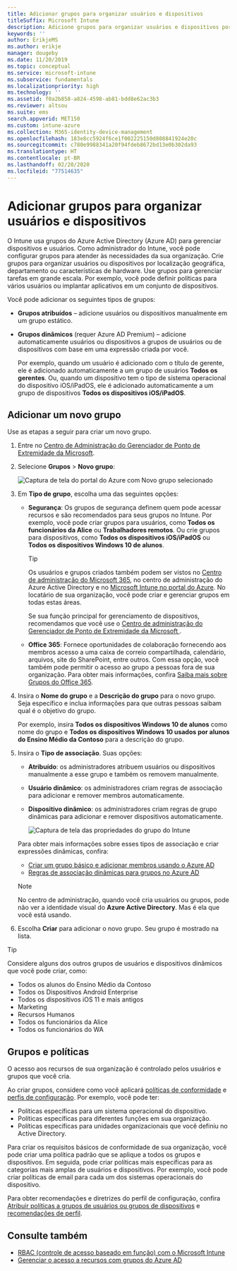 ```yaml
---
title: Adicionar grupos para organizar usuários e dispositivos
titleSuffix: Microsoft Intune
description: Adicione grupos para organizar usuários e dispositivos por particularidades de localização geográfica, departamento ou hardware.
keywords: ''
author: ErikjeMS
ms.author: erikje
manager: dougeby
ms.date: 11/20/2019
ms.topic: conceptual
ms.service: microsoft-intune
ms.subservice: fundamentals
ms.localizationpriority: high
ms.technology: ''
ms.assetid: f0a2b858-a824-4598-ab81-bdd8e62ac3b3
ms.reviewer: altsou
ms.suite: ems
search.appverid: MET150
ms.custom: intune-azure
ms.collection: M365-identity-device-management
ms.openlocfilehash: 183e8cc5924f6ce1f002225150d808841924e20c
ms.sourcegitcommit: c780e9988341a20f94fdeb8672bd13e0b302da93
ms.translationtype: HT
ms.contentlocale: pt-BR
ms.lasthandoff: 02/20/2020
ms.locfileid: "77514635"
---
```

# <a name="add-groups-to-organize-users-and-devices"></a>Adicionar grupos para organizar usuários e dispositivos

O Intune usa grupos do Azure Active Directory (Azure AD) para gerenciar dispositivos e usuários. Como administrador do Intune, você pode configurar grupos para atender às necessidades da sua organização. Crie grupos para organizar usuários ou dispositivos por localização geográfica, departamento ou características de hardware. Use grupos para gerenciar tarefas em grande escala. Por exemplo, você pode definir políticas para vários usuários ou implantar aplicativos em um conjunto de dispositivos.

Você pode adicionar os seguintes tipos de grupos:

- **Grupos atribuídos** – adicione usuários ou dispositivos manualmente em um grupo estático. 
- **Grupos dinâmicos** (requer Azure AD Premium) – adicione automaticamente usuários ou dispositivos a grupos de usuários ou de dispositivos com base em uma expressão criada por você.

  Por exemplo, quando um usuário é adicionado com o título de gerente, ele é adicionado automaticamente a um grupo de usuários **Todos os gerentes**. Ou, quando um dispositivo tem o tipo de sistema operacional do dispositivo iOS/iPadOS, ele é adicionado automaticamente a um grupo de dispositivos **Todos os dispositivos iOS/iPadOS**.

## <a name="add-a-new-group"></a>Adicionar um novo grupo

Use as etapas a seguir para criar um novo grupo.

1. Entre no [Centro de Administração do Gerenciador de Ponto de Extremidade da Microsoft](https://go.microsoft.com/fwlink/?linkid=2109431).
2. Selecione **Grupos** > **Novo grupo**:

   ![Captura de tela do portal do Azure com Novo grupo selecionado](./media/groups-add/groups-add-new.png)

3. Em **Tipo de grupo**, escolha uma das seguintes opções:

    - **Segurança**: Os grupos de segurança definem quem pode acessar recursos e são recomendados para seus grupos no Intune. Por exemplo, você pode criar grupos para usuários, como **Todos os funcionários da Alice** ou **Trabalhadores remotos**. Ou crie grupos para dispositivos, como **Todos os dispositivos iOS/iPadOS** ou **Todos os dispositivos Windows 10 de alunos**.

        > [!TIP]
        > Os usuários e grupos criados também podem ser vistos no [Centro de administração do Microsoft 365](https://admin.microsoft.com), no centro de administração do Azure Active Directory e no [Microsoft Intune no portal do Azure](https://go.microsoft.com/fwlink/?linkid=2090973). No locatário de sua organização, você pode criar e gerenciar grupos em todas estas áreas.
        >
        > Se sua função principal for gerenciamento de dispositivos, recomendamos que você use o [Centro de administração do Gerenciador de Ponto de Extremidade da Microsoft ](https://go.microsoft.com/fwlink/?linkid=2109431).

    - **Office 365**: Fornece oportunidades de colaboração fornecendo aos membros acesso a uma caixa de correio compartilhada, calendário, arquivos, site do SharePoint, entre outros. Com essa opção, você também pode permitir o acesso ao grupo a pessoas fora de sua organização. Para obter mais informações, confira [Saiba mais sobre Grupos do Office 365](https://support.office.com/article/learn-about-office-365-groups-b565caa1-5c40-40ef-9915-60fdb2d97fa2).

4. Insira o **Nome do grupo** e a **Descrição do grupo** para o novo grupo. Seja específico e inclua informações para que outras pessoas saibam qual é o objetivo do grupo.

    Por exemplo, insira **Todos os dispositivos Windows 10 de alunos** como nome do grupo e **Todos os dispositivos Windows 10 usados por alunos do Ensino Médio da Contoso** para a descrição do grupo.

5. Insira o **Tipo de associação**. Suas opções:

    - **Atribuído**: os administradores atribuem usuários ou dispositivos manualmente a esse grupo e também os removem manualmente.
    - **Usuário dinâmico**: os administradores criam regras de associação para adicionar e remover membros automaticamente.
    - **Dispositivo dinâmico**: os administradores criam regras de grupo dinâmicas para adicionar e remover dispositivos automaticamente.

        ![Captura de tela das propriedades do grupo do Intune](./media/groups-add/groups-add-properties.png)

    Para obter mais informações sobre esses tipos de associação e criar expressões dinâmicas, confira:

    - [Criar um grupo básico e adicionar membros usando o Azure AD](https://docs.microsoft.com/azure/active-directory/fundamentals/active-directory-groups-create-azure-portal)
    - [Regras de associação dinâmicas para grupos no Azure AD](https://docs.microsoft.com/azure/active-directory/users-groups-roles/groups-dynamic-membership)

    > [!NOTE]
    > No centro de administração, quando você cria usuários ou grupos, pode não ver a identidade visual do **Azure Active Directory**. Mas é ela que você está usando.

6. Escolha **Criar** para adicionar o novo grupo. Seu grupo é mostrado na lista.

> [!TIP]
> Considere alguns dos outros grupos de usuários e dispositivos dinâmicos que você pode criar, como:
>
> - Todos os alunos do Ensino Médio da Contoso
> - Todos os Dispositivos Android Enterprise
> - Todos os dispositivos iOS 11 e mais antigos
> - Marketing
> - Recursos Humanos
> - Todos os funcionários da Alice
> - Todos os funcionários do WA

## <a name="groups-and-policies"></a>Grupos e políticas

O acesso aos recursos de sua organização é controlado pelos usuários e grupos que você cria.

Ao criar grupos, considere como você aplicará [políticas de conformidade](../protect/device-compliance-get-started.md) e [perfis de configuração](../configuration/device-profiles.md). Por exemplo, você pode ter:

- Políticas específicas para um sistema operacional do dispositivo.
- Políticas específicas para diferentes funções em sua organização.
- Políticas específicas para unidades organizacionais que você definiu no Active Directory.

Para criar os requisitos básicos de conformidade de sua organização, você pode criar uma política padrão que se aplique a todos os grupos e dispositivos. Em seguida, pode criar políticas mais específicas para as categorias mais amplas de usuários e dispositivos. Por exemplo, você pode criar políticas de email para cada um dos sistemas operacionais do dispositivo.

Para obter recomendações e diretrizes do perfil de configuração, confira [Atribuir políticas a grupos de usuários ou grupos de dispositivos](../configuration/device-profile-assign.md#user-groups-vs-device-groups) e [recomendações de perfil](../configuration/device-profile-create.md#recommendations).

## <a name="see-also"></a>Consulte também

- [RBAC (controle de acesso baseado em função) com o Microsoft Intune](role-based-access-control.md)
- [Gerenciar o acesso a recursos com grupos do Azure AD](https://docs.microsoft.com/azure/active-directory/active-directory-manage-groups)

